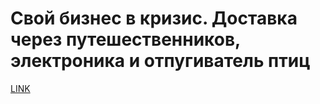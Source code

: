 # Свой бизнес в кризис. Доставка через путешественников, электроника и отпугиватель птиц



[LINK](https://varlamov.ru/1269773.html)